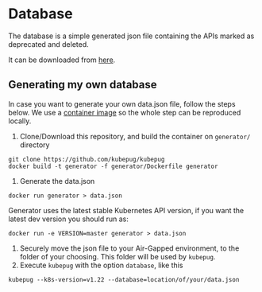 # Database

The database is a simple generated json file containing the APIs marked as deprecated and deleted.

It can be downloaded from [here](https://kubepug.xyz/data/data.json).

## Generating my own database

In case you want to generate your own data.json file, follow the steps below. 
We use a [container image](https://github.com/kubepug/kubepug/blob/main/generator/Dockerfile) so the whole step can be reproduced locally.
 
1. Clone/Download this repository, and build the container on `generator/` directory
  ```console
  git clone https://github.com/kubepug/kubepug
  docker build -t generator -f generator/Dockerfile generator
  ```
1. Generate the data.json
  ```console
  docker run generator > data.json
  ```
  Generator uses the latest stable Kubernetes API version, if you want the latest dev version you should run as:
  ```
  docker run -e VERSION=master generator > data.json
  ```
1. Securely move the json file to your Air-Gapped environment, to the folder of your choosing. This folder will be used by `kubepug`.
1. Execute `kubepug` with the option `database`, like this
  ```console
  kubepug --k8s-version=v1.22 --database=location/of/your/data.json
  ```
